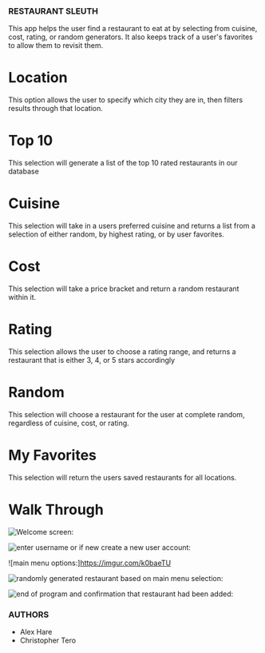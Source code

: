 ### RESTAURANT SLEUTH ###

This app helps the user find a restaurant to eat at by selecting from cuisine, cost, rating, or random generators. It also keeps track of a user's favorites to allow them to revisit them.

# Location #

This option allows the user to specify which city they are in, then filters results through that location.

# Top 10 #

This selection will generate a list of the top 10 rated restaurants in our database

# Cuisine #

This selection will take in a users preferred cuisine and returns a list from a selection of either random, by highest rating, or by user favorites.

# Cost #

This selection will take a price bracket and return a random restaurant within it.

# Rating #

This selection allows the user to choose a rating range, and returns a restaurant that is either 3, 4, or 5 stars accordingly

# Random #

This selection will choose a restaurant for the user at complete random, regardless of cuisine, cost, or rating.

# My Favorites #

This selection will return the users saved restaurants for all locations.


# Walk Through #

![Welcome screen:](https://imgur.com/5lgGZib)

![enter username or if new create a new user account:](https://imgur.com/Wmcq6Ui)


![main menu options:]https://imgur.com/k0baeTU

![randomly generated restaurant based on main menu selection:](https://imgur.com/7auzeUi)

![end of program and confirmation that restaurant had been added:](https://imgur.com/G0R7V5H)


### AUTHORS ###

- Alex Hare
- Christopher Tero
